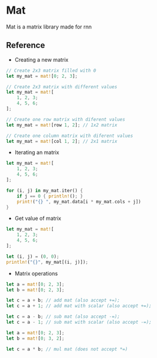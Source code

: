 # Mat
Mat is a matrix library made for rnn

## Reference

- Creating a new matrix
```rs
// Create 2x3 matrix filled with 0
let my_mat = mat![0; 2, 3];

// Create 2x3 matrix with different values
let my_mat = mat![
    1, 2, 3;
    4, 5, 6;
];

// Create one row matrix with diferent values
let my_mat = mat![row 1, 2]; // 1x2 matrix

// Create one column matrix with diferent values
let my_mat = mat![col 1, 2]; // 2x1 matrix
```

- Iterating an matrix
```rs
let my_mat = mat![
    1, 2, 3;
    4, 5, 6;
];

for (i, j) in my_mat.iter() {
    if j == 0 { println!(); }
    print!("{} ", my_mat.data[i * my_mat.cols + j])
}
```

- Get value of matrix
```rs
let my_mat = mat![
    1, 2, 3;
    4, 5, 6;
];

let (i, j) = (0, 0);
println!("{}", my_mat[(i, j)]);
```

- Matrix operations
```rs
let a = mat![0; 2, 3];
let b = mat![0; 2, 3];

let c = a + b; // add mat (also accept +=);
let c = a + 1; // add mat with scalar (also accept +=);

let c = a - b; // sub mat (also accept -=);
let c = a - 1; // sub mat with scalar (also accept -=);

let a = mat![0; 2, 3];
let b = mat![0; 3, 2];

let c = a * b; // mul mat (does not accept *=)
```
